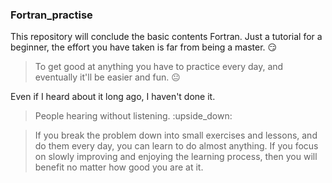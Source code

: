### Fortran_practise

This repository will conclude the basic contents Fortran. Just a tutorial for a beginner, the effort you have taken is far from being a master. :smirk:

> To get good at anything you have to practice every day, and eventually it'll be easier and fun. :neutral_face:

Even if I heard about it long ago, I haven't done it. 

> People hearing without listening.  :upside_down:

> If you break the problem down into small exercises and lessons, and do them every day, you can learn to do almost anything. If you focus on slowly improving and enjoying the learning process, then you will benefit no matter how good you are at it.



